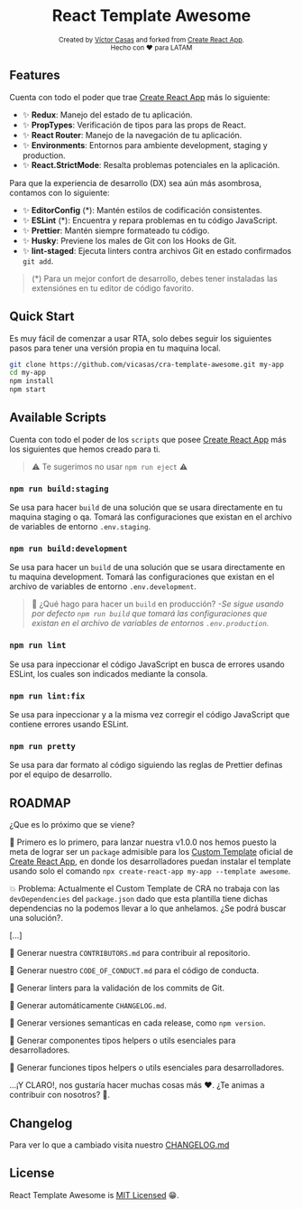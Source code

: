 <h1 align="center">React Template Awesome</h1>
<div align="center">
  <sub>Created by <a href="https://github.com/vicasas">Víctor Casas</a> and forked from <a href="https://create-react-app.dev/">Create React App</a>.</sub>
</div>
<div align="center">
  <sub>Hecho con ❤ para LATAM</sub>
</div>

## Features

Cuenta con todo el poder que trae [Create React App](https://create-react-app.dev/) más lo siguiente:

* ✨ **Redux**: Manejo del estado de tu aplicación.
* ✨ **PropTypes**: Verificación de tipos para las props de React.
* ✨ **React Router**: Manejo de la navegación de tu aplicación.
* ✨ **Environments**: Entornos para ambiente development, staging y production.
* ✨ **React.StrictMode**: Resalta problemas potenciales en la aplicación.

Para que la experiencia de desarrollo (DX) sea aún más asombrosa, contamos con lo siguiente:

* ✨ **EditorConfig** (*): Mantén estilos de codificación consistentes.
* ✨ **ESLint** (*): Encuentra y repara problemas en tu código JavaScript.
* ✨ **Prettier**: Mantén siempre formateado tu código.
* ✨ **Husky**: Previene los males de Git con los Hooks de Git.
* ✨ **lint-staged**: Ejecuta linters contra archivos Git en estado confirmados ```git add```.

> (*) Para un mejor confort de desarrollo, debes tener instaladas las extensiónes en tu editor de código favorito.

## Quick Start

Es muy fácil de comenzar a usar RTA, solo debes seguir los siguientes pasos para tener una versión propia en tu maquina local.

```bash
git clone https://github.com/vicasas/cra-template-awesome.git my-app
cd my-app
npm install
npm start
```

## Available Scripts

Cuenta con todo el poder de los `scripts` que posee [Create React App](https://create-react-app.dev/) más los siguientes que hemos creado para ti.

> ⚠ Te sugerimos no usar `npm run eject` ⚠

### `npm run build:staging`

Se usa para hacer `build` de una solución que se usara directamente en tu maquina staging o qa. Tomará las configuraciones que existan en el archivo de variables de entorno `.env.staging`.

### `npm run build:development`

Se usa para hacer un `build` de una solución que se usara directamente en tu maquina development. Tomará las configuraciones que existan en el archivo de variables de entorno `.env.development`.

> 🤔 ¿Qué hago para hacer un `build` en producción? *-Se sigue usando por defecto `npm run build` que tomará las configuraciones que existan en el archivo de variables de entornos `.env.production`.*

### `npm run lint`

Se usa para inpeccionar el código JavaScript en busca de errores usando ESLint, los cuales son indicados mediante la consola.

### `npm run lint:fix`

Se usa para inpeccionar y a la misma vez corregir el código JavaScript que contiene errores usando ESLint.

### `npm run pretty`

Se usa para dar formato al código siguiendo las reglas de Prettier definas por el equipo de desarrollo.

## **ROADMAP**

¿Que es lo próximo que se viene?

🔔 Primero es lo primero, para lanzar nuestra v1.0.0 nos hemos puesto la meta de lograr ser un `package` admisible para los [Custom Template](https://create-react-app.dev/docs/custom-templates/) oficial de [Create React App](https://create-react-app.dev/), en donde los desarrolladores puedan instalar el template usando solo el comando `npx create-react-app my-app --template awesome`.

💥 Problema: Actualmente el Custom Template de CRA no trabaja con las `devDependencies` del `package.json` dado que esta plantilla tiene dichas dependencias no la podemos llevar a lo que anhelamos. ¿Se podrá buscar una solución?.

[...]

🚀 Generar nuestra `CONTRIBUTORS.md` para contribuir al repositorio.

🚀 Generar nuestro `CODE_OF_CONDUCT.md` para el código de conducta. 

🚀 Generar linters para la validación de los commits de Git.

🚀 Generar automáticamente `CHANGELOG.md`.

🚀 Generar versiones semanticas en cada release, como `npm version`.

🚀 Generar componentes tipos helpers o utils esenciales para desarrolladores.

🚀 Generar funciones tipos helpers o utils esenciales para desarrolladores.

...¡Y CLARO!, nos gustaría hacer muchas cosas más ❤. ¿Te animas a contribuir con nosotros? 🙌.

## Changelog

Para ver lo que a cambiado visita nuestro [CHANGELOG.md](./CHANGELOG.md)

## License

React Template Awesome is [MIT Licensed](./LICENSE) 😁.
